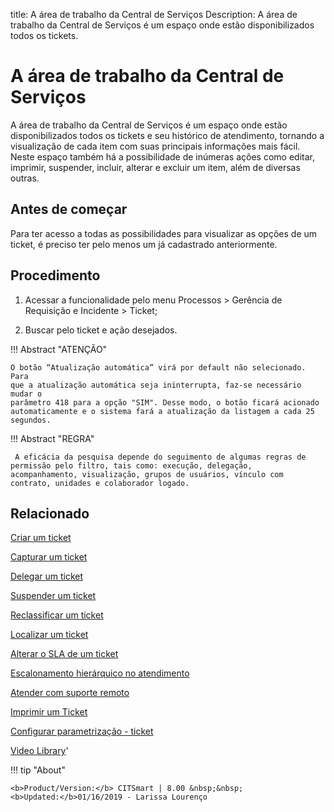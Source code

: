 title: A área de trabalho da Central de Serviços
Description: A área de trabalho da Central de Serviços é um espaço onde estão disponibilizados todos os tickets. 
# A área de trabalho da Central de Serviços

A área de trabalho da Central de Serviços é um espaço onde estão disponibilizados todos os tickets e seu histórico de atendimento, tornando a visualização de cada item com suas principais informações mais fácil. Neste espaço também há a possibilidade de inúmeras ações como editar, imprimir, suspender, incluir, alterar e excluir um item, além de diversas outras.

Antes de começar
----------------

Para ter acesso a todas as possibilidades para visualizar as opções de um
ticket, é preciso ter pelo menos um já cadastrado anteriormente.

Procedimento
------------

1.  Acessar a funcionalidade pelo menu Processos \> Gerência de Requisição e
    Incidente \> Ticket;

2.  Buscar pelo ticket e ação desejados.

!!! Abstract "ATENÇÃO"  

    O botão “Atualização automática” virá por default não selecionado. Para
    que a atualização automática seja ininterrupta, faz-se necessário mudar o
    parâmetro 418 para a opção "SIM". Desse modo, o botão ficará acionado
    automaticamente e o sistema fará a atualização da listagem a cada 25
    segundos.

!!! Abstract "REGRA"

     A eficácia da pesquisa depende do seguimento de algumas regras de permissão pelo filtro, tais como: execução, delegação,            acompanhamento, visualização, grupos de usuários, vínculo com contrato, unidades e colaborador logado.


Relacionado
-----------

[Criar um ticket](/pt-br/citsmart-platform-8/processes/tickets/use/create-ticket.html)

[Capturar um ticket](/pt-br/citsmart-platform-8/processes/tickets/use/capture-ticket.html)

[Delegar um ticket](/pt-br/citsmart-platform-8/processes/tickets/use/delegate-ticket.html)

[Suspender um ticket](/pt-br/citsmart-platform-8/processes/tickets/use/suspend-ticket.html)

[Reclassificar um ticket](/pt-br/citsmart-platform-8/processes/tickets/use/reclassify-ticket.html)

[Localizar um ticket](/pt-br/citsmart-platform-8/processes/tickets/use/locate-a-ticket.html)

[Alterar o SLA de um ticket](/pt-br/citsmart-platform-8/processes/tickets/use/change-SLA-of-a-ticket.html)

[Escalonamento hierárquico no atendimento](/pt-br/citsmart-platform-8/processes/tickets/use/hierarchical-escalation-in-the-attendance.html)

[Atender com suporte remoto](/pt-br/citsmart-platform-8/processes/tickets/use/attend-with-remote-support.html)

[Imprimir um Ticket](/pt-br/citsmart-platform-8/processes/tickets/use/print-ticket.html)

[Configurar parametrização - ticket](/pt-br/citsmart-platform-8/platform-administration/parameters-list/configure-parametrization-ticket.html)

<i class='fa fa-youtube-play  fa-2x' style='color:#97ce17;vertical-align: middle;'> </i> [Video Library](https://www.youtube.com/playlist?list=PLB5qK2uzf2ROn4Xs6UdH84Ujzta2iJ6Ei)'

!!! tip "About"

    <b>Product/Version:</b> CITSmart | 8.00 &nbsp;&nbsp;
    <b>Updated:</b>01/16/2019 - Larissa Lourenço

